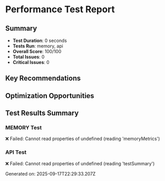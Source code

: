 # Performance Test Report

## Summary
- **Test Duration**: 0 seconds
- **Tests Run**: memory, api
- **Overall Score**: 100/100
- **Total Issues**: 0
- **Critical Issues**: 0

## Key Recommendations


## Optimization Opportunities


## Test Results Summary
### MEMORY Test
❌ Failed: Cannot read properties of undefined (reading 'memoryMetrics')

### API Test
❌ Failed: Cannot read properties of undefined (reading 'testSummary')

Generated on: 2025-09-17T22:29:33.207Z
